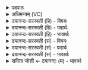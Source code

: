 <details><summary>पदपाठः</summary>

दे॒वः। इन्द्रः॑। नरा॒शꣳसः॑। त्रि॒व॒रू॒थ इति॑ त्रिऽवरू॒थः। सर॑स्वत्या। अ॒श्विभ्या॒मित्य॒श्विऽभ्या॑म्। ई॒य॒ते॒। रथः॑। रेतः॑। न। रू॒पम्। अ॒मृत॑म्। ज॒नित्र॑म्। इन्द्रा॑य। त्वष्टा॑। दध॑त्। इ॒न्द्रि॒याणि॑। व॒सु॒वन॒ इति॑ वसु॒ऽवने॑। व॒सु॒धेय॒स्येति॑ वसु॒ऽधेय॑स्य। व्य॒न्तु॒। यज॑। ५५।
</details>

<details><summary>अधिमन्त्रम् (VC)</summary>

- अश्व्यादयो देवताः
- स्वस्त्यात्रेय ऋषिः
- स्वराट्शक्वरी
- धैवतः
</details>

<details><summary>दयानन्द-सरस्वती (हि) - विषयः</summary>

फिर उसी विषय को अगले मन्त्र में कहा है ॥
</details>

<details><summary>दयानन्द-सरस्वती (हि) - पदार्थः</summary>

पदार्थान्वयभाषाः -  हे विद्वन् ! जैसे (त्रिवरूथः) तीन अर्थात् भूमि, भूमि के नीचे और अन्तरिक्ष में जिस के घर हैं, वह (इन्द्रः) परमैश्वर्य्यवान् (देवः) विद्वान् (सरस्वत्या) अच्छी शिक्षा की हुई वाणी से (नराशंसः) जो मनुष्यों को भलीभाँति शिक्षा देते हैं, उनको (अश्विभ्याम्) आग और पवन से जैसे (रथः) रमणीय रथ (ईयते) पहुँचाया जाता, वैसे अच्छे मार्ग में पहुँचाता है वा जैसे (त्वष्टा) दुःख का विनाश करने हारा (जनित्रम्) उत्तम सुख उत्पन्न करने हारे (अमृतम्) जल और (रेतः) वीर्य्य के (न) समान (रूपम्) रूप को तथा (वसुधेयस्य) संसार के बीच (वसुवने) धन की सेवा करनेवाले (इन्द्राय) जीव के लिए (इन्द्रियाणि) कान, आँख आदि इन्द्रियों को (दधत्) धारण करे वा जैसे उक्त पदार्थों को ये सब (व्यन्तु) प्राप्त हों, वैसे तू (यज) सब व्यवहारों की सङ्गति किया कर ॥५५ ॥
</details>

<details><summary>दयानन्द-सरस्वती (हि) - भावार्थः</summary>

भावार्थभाषाः -  इस मन्त्र में उपमा और वाचकलुप्तोपमालङ्कार हैं। हे मनुष्यो ! यदि तुम लोग धर्मसम्बन्धी व्यवहार से धन की इच्छा करो तो जल और आग से चलाये हुए रथ के समान शीघ्र सब सुखों को प्राप्त होओ ॥५५ ॥
</details>

<details><summary>दयानन्द-सरस्वती (सं) - विषयः</summary>

पुनस्तमेव विषयमाह ॥
</details>

<details><summary>दयानन्द-सरस्वती (सं) - पदार्थः</summary>

पदार्थान्वयभाषाः -  हे विद्वन् ! यथा त्रिवरुथ इन्द्रो देवः सरस्वत्या नराशंसोऽश्विभ्यां रथ ईयत इव सन्मार्गे गमयति, यथा वा जनित्रममृतं रेतो न रूपं वसुधेयस्य वसुवन इन्द्रायेन्द्रियाणि त्वष्टा दधद्यथैत एतानि व्यन्तु तथा त्वं यज ॥५५ ॥
</details>

<details><summary>दयानन्द-सरस्वती (सं) - भावार्थः</summary>

भावार्थभाषाः -  अत्रोपमावाचकलुप्तोपमालङ्कारौ। हे मनुष्याः ! यदि यूयं धर्म्येण व्यवहारेण श्रियं संचिनुयात्, तर्हि जलाग्निभ्यां चालितो रथ इव सद्यः सर्वाणि सुखानि प्राप्नुयात्॥५५ ॥
</details>

<details><summary>सविता जोशी ← दयानन्दः (म) - भावार्थः</summary>

भावार्थभाषाः -  या मंत्रात उपमा व वाचकलुप्तोपमालंकार आहेत. हे माणसांनो ! जर तुम्ही धर्मयुक्त व्यवहराने धन प्राप्त कराल तर जल व अग्नीने चालणाऱ्या रथाप्रमाणे ताबडतोब सुख मिळवाल.
</details>